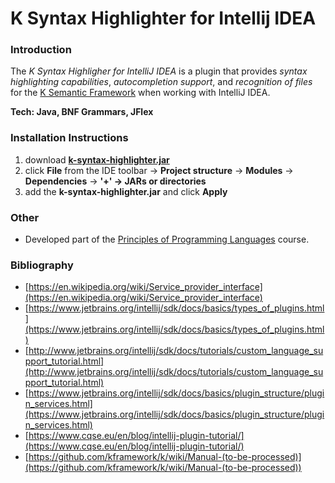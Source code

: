 # K Syntax Highlighter for Intellij IDEA

### Introduction
The *K Syntax Highligher for IntelliJ IDEA* is a plugin that provides *syntax highlighting capabilities*, *autocompletion support*, and *recognition of files* for the [K Semantic Framework](http://www.kframework.org/index.php/Main_Page) when working with IntelliJ IDEA.

**Tech: Java, BNF Grammars, JFlex**

### Installation Instructions
1. download [**k-syntax-highlighter.jar**](https://github.com/ioanabirsan/K-Syntax-Highlighter-for-Intellij-IDEA/blob/master/MyPlugin/k-syntax-highlighter.jar)
2. click **File** from the IDE toolbar -> **Project structure** -> **Modules** -> **Dependencies** -> **'+' → JARs or directories**
3. add the **k-syntax-highlighter.jar** and click **Apply**

### Other
- Developed part of the [Principles of Programming Languages](https://profs.info.uaic.ro/~arusoaie.andrei/plp/plp.html) course.

### Bibliography
- [https://en.wikipedia.org/wiki/Service_provider_interface](https://en.wikipedia.org/wiki/Service_provider_interface)
- [https://www.jetbrains.org/intellij/sdk/docs/basics/types_of_plugins.html](https://www.jetbrains.org/intellij/sdk/docs/basics/types_of_plugins.html)
- [http://www.jetbrains.org/intellij/sdk/docs/tutorials/custom_language_support_tutorial.html](http://www.jetbrains.org/intellij/sdk/docs/tutorials/custom_language_support_tutorial.html)
- [https://www.jetbrains.org/intellij/sdk/docs/basics/plugin_structure/plugin_services.html](https://www.jetbrains.org/intellij/sdk/docs/basics/plugin_structure/plugin_services.html)
- [https://www.cqse.eu/en/blog/intellij-plugin-tutorial/](https://www.cqse.eu/en/blog/intellij-plugin-tutorial/)
- [https://github.com/kframework/k/wiki/Manual-(to-be-processed)](https://github.com/kframework/k/wiki/Manual-(to-be-processed))



